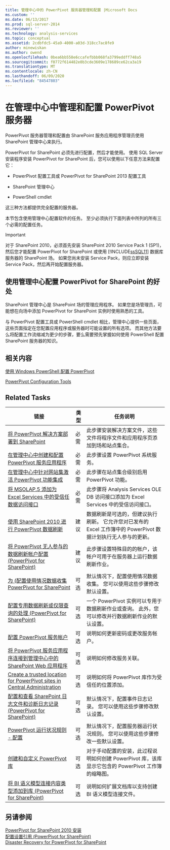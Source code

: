 ```yaml
---
title: 管理中心中的 PowerPivot 服务器管理和配置 |Microsoft Docs
ms.custom: ''
ms.date: 06/13/2017
ms.prod: sql-server-2014
ms.reviewer: ''
ms.technology: analysis-services
ms.topic: conceptual
ms.assetid: 2cdbfdc5-45a9-4000-a03d-318cc7ac8fe9
author: minewiskan
ms.author: owend
ms.openlocfilehash: 0bea6bb558e6ccafefbbb068fa3799eddff748a5
ms.sourcegitcommit: f0772f614482e0b3cde3609e178689ce62ca3a19
ms.translationtype: MT
ms.contentlocale: zh-CN
ms.lasthandoff: 06/09/2020
ms.locfileid: "84547803"
---
```

# <a name="powerpivot-server-administration-and-configuration-in-central-administration"></a>在管理中心中管理和配置 PowerPivot 服务器
  PowerPivot 服务器管理和配置由 SharePoint 服务应用程序管理员使用 SharePoint 管理中心来执行。  
  
 PowerPivot for SharePoint 必须先进行配置，然后才能使用。 使用 SQL Server 安装程序安装 PowerPivot for SharePoint 后，您可以使用以下任意方法来配置它：  
  
-   PowerPivot 配置工具或 PowerPivot for SharePoint 2013 配置工具  
  
-   SharePoint 管理中心  
  
-   PowerShell cmdlet  
  
 这三种方法都提供完全配置的服务器。  
  
 本节包含使用管理中心配置软件的任务。 至少必须执行下面列表中所列的所有三个必需的配置任务。  
  
> [!IMPORTANT]  
>  对于 SharePoint 2010，必须首先安装 SharePoint 2010 Service Pack 1 (SP1)，然后您才能配置 PowerPivot for SharePoint 或使用 [!INCLUDE[ssSQL11](../../includes/sssql11-md.md)] 数据库服务器的 SharePoint 场。 如果您尚未安装 Service Pack，则应立即安装 Service Pack，然后再开始配置服务器。  
  
## <a name="benefits-of-configuring-powerpivot-for-sharepoint-using-central-administration"></a>使用管理中心配置 PowerPivot for SharePoint 的好处  
 SharePoint 管理中心是 SharePoint 场的管理应用程序。 如果您是场管理员，可能想在向场中添加 PowerPivot for SharePoint 实例时使用熟悉的工具。  
  
 与 PowerPivot 配置工具或 PowerShell cmdlet 相比，管理中心提供一些页面，这些页面指定在您配置应用程序或服务器时可能设置的所有选项。 而其他方法要么将配置工作流缩减为更少的步骤，要么需要预先掌握如何使用 PowerShell 配置 SharePoint 服务器的知识。  
  
## <a name="related-content"></a>相关内容  
 [使用 Windows PowerShell 配置 PowerPivot](power-pivot-configuration-using-windows-powershell.md)  
  
 [PowerPivot Configuration Tools](power-pivot-configuration-tools.md)  
  
## <a name="related-tasks"></a>Related Tasks  
  
|链接|类型|任务说明|  
|----------|----------|----------------------|  
|[将 PowerPivot 解决方案部署到 SharePoint](deploy-power-pivot-solutions-to-sharepoint.md)|必需|此步骤安装解决方案文件，这些文件将程序文件和应用程序页添加到场和站点集合。|  
|[在管理中心中创建和配置 PowerPivot 服务应用程序](create-and-configure-power-pivot-service-application-in-ca.md)|必需|此步骤设置 PowerPivot 系统服务。|  
|[在管理中心中针对网站集激活 PowerPivot 功能集成](activate-power-pivot-integration-for-site-collections-in-ca.md)|必需|此步骤在站点集合级别启用 PowerPivot 功能。|  
|[将 MSOLAP.5 添加为 Excel Services 中的受信任数据访问接口](add-msolap-5-as-a-trusted-data-provider-in-excel-services.md)|必需|此步骤将 Analysis Services OLE DB 访问接口添加为 Excel Services 中的受信访问接口。|  
|[使用 SharePoint 2010 进行 PowerPivot 数据刷新](../powerpivot-data-refresh-with-sharepoint-2010.md)|建议|数据刷新是可选的，但建议执行刷新。 它允许您对已发布的 Excel 工作簿中的 PowerPivot 数据计划执行无人参与的更新。|  
|[将 PowerPivot 无人参与的数据刷新帐户配置 &#40;PowerPivot for SharePoint&#41;](../configure-unattended-data-refresh-account-powerpivot-sharepoint.md)|建议|此步骤设置特殊目的的帐户，该帐户可用于在服务器上运行数据刷新作业。|  
|[为 &#40;配置使用情况数据收集 PowerPivot for SharePoint](configure-usage-data-collection-for-power-pivot-for-sharepoint.md)|可选|默认情况下，配置使用情况数据收集。 您可以使用这些步骤修改默认设置。|  
|[配置专用数据刷新或仅限查询的处理 &#40;PowerPivot for SharePoint&#41;](../configure-dedicated-data-refresh-query-only-processing-powerpivot-sharepoint.md)|可选|一个 PowerPivot 实例可以专用于数据刷新作业或查询。 此外，您可以修改并行数据刷新作业的默认设置。|  
|[配置 PowerPivot 服务帐户](configure-power-pivot-service-accounts.md)|可选|说明如何更新密码或更改服务帐户。|  
|[将 PowerPivot 服务应用程序连接到管理中心中的 SharePoint Web 应用程序](connect-power-pivot-service-app-to-sharepoint-web-app-in-ca.md)|可选|说明如何修改服务关联。|  
|[Create a trusted location for PowerPivot sites in Central Administration](create-a-trusted-location-for-power-pivot-sites-in-central-administration.md)|可选|说明如何将 PowerPivot 库作为受信任的位置添加。|  
|[配置和查看 SharePoint 日志文件和诊断日志记录 &#40;PowerPivot for SharePoint&#41;](configure-and-view-sharepoint-and-diagnostic-logging.md)|可选|默认情况下，配置事件日志记录。 您可以使用这些步骤修改默认设置。|  
|[PowerPivot 运行状况规则 - 配置](configure-power-pivot-health-rules.md)|可选|默认情况下，配置服务器运行状况规则。 您可以使用这些步骤修改一些默认设置。|  
|[创建和自定义 PowerPivot 库](create-and-customize-power-pivot-gallery.md)|可选|对于手动配置的安装，此过程说明如何创建 PowerPivot 库，该库显示它包含的 PowerPivot 工作簿的缩略图。|  
|[将 BI 语义模型连接内容类型添加到库 &#40;PowerPivot for SharePoint&#41;](add-bi-semantic-model-connection-content-type-to-library.md)|可选|说明如何扩展文档库以支持创建 BI 语义模型连接文件。|  
  
## <a name="see-also"></a>另请参阅  
 [PowerPivot for SharePoint 2010 安装](../../sql-server/install/powerpivot-for-sharepoint-2010-installation.md)   
 [配置设置引用 &#40;PowerPivot for SharePoint&#41;](configuration-setting-reference-power-pivot-for-sharepoint.md)   
 [Disaster Recovery for PowerPivot for SharePoint](https://go.microsoft.com/fwlink/p/?LinkId=389570)  
  
  

